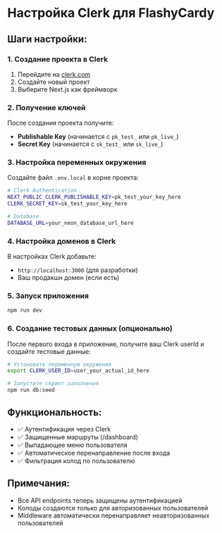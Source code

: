 # Настройка Clerk для FlashyCardy

## Шаги настройки:

### 1. Создание проекта в Clerk
1. Перейдите на [clerk.com](https://clerk.com)
2. Создайте новый проект
3. Выберите Next.js как фреймворк

### 2. Получение ключей
После создания проекта получите:
- **Publishable Key** (начинается с `pk_test_` или `pk_live_`)
- **Secret Key** (начинается с `sk_test_` или `sk_live_`)

### 3. Настройка переменных окружения
Создайте файл `.env.local` в корне проекта:

```bash
# Clerk Authentication
NEXT_PUBLIC_CLERK_PUBLISHABLE_KEY=pk_test_your_key_here
CLERK_SECRET_KEY=sk_test_your_key_here

# Database
DATABASE_URL=your_neon_database_url_here
```

### 4. Настройка доменов в Clerk
В настройках Clerk добавьте:
- `http://localhost:3000` (для разработки)
- Ваш продакшн домен (если есть)

### 5. Запуск приложения
```bash
npm run dev
```

### 6. Создание тестовых данных (опционально)
После первого входа в приложение, получите ваш Clerk userId и создайте тестовые данные:

```bash
# Установите переменную окружения
export CLERK_USER_ID=user_your_actual_id_here

# Запустите скрипт заполнения
npm run db:seed
```

## Функциональность:

- ✅ Аутентификация через Clerk
- ✅ Защищенные маршруты (/dashboard)
- ✅ Выпадающее меню пользователя
- ✅ Автоматическое перенаправление после входа
- ✅ Фильтрация колод по пользователю

## Примечания:

- Все API endpoints теперь защищены аутентификацией
- Колоды создаются только для авторизованных пользователей
- Middleware автоматически перенаправляет неавторизованных пользователей
